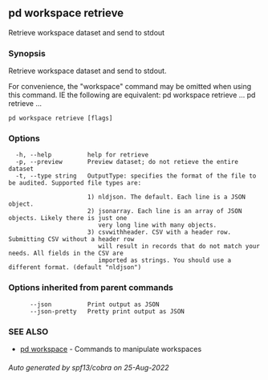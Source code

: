 ## pd workspace retrieve

Retrieve workspace dataset and send to stdout

### Synopsis

Retrieve workspace dataset and send to stdout.

For convenience, the "workspace" command may be omitted when using this command. IE
the following are equivalent:
pd workspace retrieve ...
pd retrieve ...


```
pd workspace retrieve [flags]
```

### Options

```
  -h, --help          help for retrieve
  -p, --preview       Preview dataset; do not retieve the entire dataset
  -t, --type string   OutputType: specifies the format of the file to be audited. Supported file types are:
                      
                      1) nldjson. The default. Each line is a JSON object.
                      2) jsonarray. Each line is an array of JSON objects. Likely there is just one
                         very long line with many objects.
                      3) csvwithheader. CSV with a header row. Submitting CSV without a header row
                         will result in records that do not match your needs. All fields in the CSV are
                         imported as strings. You should use a different format. (default "nldjson")
```

### Options inherited from parent commands

```
      --json          Print output as JSON
      --json-pretty   Pretty print output as JSON
```

### SEE ALSO

* [pd workspace](/docs/commands/pd_workspace.html)	 - Commands to manipulate workspaces

###### Auto generated by spf13/cobra on 25-Aug-2022
